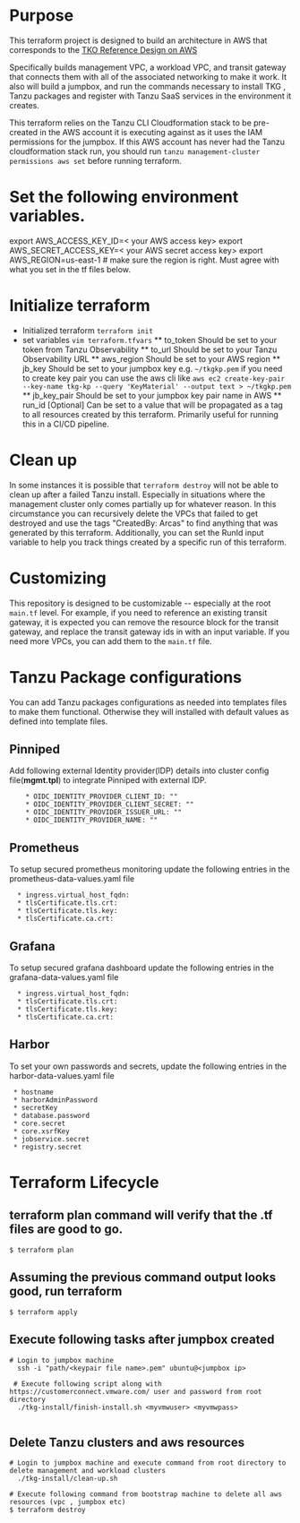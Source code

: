 # Purpose
This terraform project is designed to build an architecture in AWS that corresponds to the [TKO Reference Design on AWS](https://docs.vmware.com/en/VMware-Tanzu/services/tanzu-reference-architecture/GUID-reference-designs-tko-on-aws.html)

Specifically builds management VPC, a workload VPC, and transit gateway that connects them with all of the associated networking to make it work. It also will build a jumpbox, and run the commands necessary to install TKG , Tanzu packages and register with Tanzu SaaS services in the environment it creates.

<!-- /* cSpell:disable */ -->

This terraform relies on the Tanzu CLI Cloudformation stack to be pre-created in the AWS account it is executing against as it uses the IAM permissions for the jumpbox. If this AWS account has never had the Tanzu cloudformation stack run, you should run `tanzu management-cluster permissions aws set` before running terraform.
# Set the following environment variables.

export AWS_ACCESS_KEY_ID=< your AWS access key>
export AWS_SECRET_ACCESS_KEY=< your AWS secret access key>
export AWS_REGION=us-east-1  # make sure the region is right. Must agree with what you set in the tf files below.

# Initialize terraform
* Initialized terraform `terraform init`
* set variables `vim terraform.tfvars`
** to_token Should be set to your token from Tanzu Observability
** to_url  Should be set to your Tanzu Observability URL
** aws_region Should be set to your AWS region
** jb_key Should be set to your jumpbox key e.g. `~/tkgkp.pem` if you need to create key pair you can use the aws cli like `aws ec2 create-key-pair --key-name tkg-kp --query 'KeyMaterial' --output text > ~/tkgkp.pem`
** jb_key_pair Should be set to your jumpbox key pair name in AWS
** run_id [Optional] Can be set to a value that will be propagated as a tag to all resources created by this terraform. Primarily useful for running this in a CI/CD pipeline.

# Clean up
In some instances it is possible that `terraform destroy` will not be able to clean up after a failed Tanzu install. Especially in situations where the management cluster only comes partially up for whatever reason. In this circumstance you can recursively delete the VPCs that failed to get destroyed and use the tags "CreatedBy: Arcas" to find anything that was generated by this terraform. Additionally, you can set the RunId input variable to help you track things created by a specific run of this terraform.
# Customizing
This repository is designed to be customizable -- especially at the root `main.tf` level. For example, if you need to reference an existing transit gateway, it is expected you can remove the resource block for the transit gateway, and replace the transit gateway ids in with an input variable. If you need more VPCs, you can add them to the `main.tf` file.

# Tanzu Package configurations 

You can add Tanzu packages configurations as needed into templates files to make them functional. Otherwise they will installed with default values as defined into template files. 
  ## Pinniped 
  Add following external Identity provider(IDP) details into cluster config file(**mgmt.tpl**) to integrate Pinniped with external IDP.

```
    * OIDC_IDENTITY_PROVIDER_CLIENT_ID: ""
    * OIDC_IDENTITY_PROVIDER_CLIENT_SECRET: ""
    * OIDC_IDENTITY_PROVIDER_ISSUER_URL: ""
    * OIDC_IDENTITY_PROVIDER_NAME: ""
```
## Prometheus
To setup secured prometheus monitoring update the following entries in the prometheus-data-values.yaml file

  ```
    * ingress.virtual_host_fqdn: 
    * tlsCertificate.tls.crt:
    * tlsCertificate.tls.key:
    * tlsCertificate.ca.crt:
  ```

## Grafana
To setup secured grafana dashboard update the following entries in the grafana-data-values.yaml file

  ```
    * ingress.virtual_host_fqdn: 
    * tlsCertificate.tls.crt:
    * tlsCertificate.tls.key:
    * tlsCertificate.ca.crt:
  ```
## Harbor   
To set your own passwords and secrets, update the following entries in the harbor-data-values.yaml file
```
 * hostname 
 * harborAdminPassword
 * secretKey
 * database.password
 * core.secret
 * core.xsrfKey
 * jobservice.secret
 * registry.secret
```
# Terraform Lifecycle 
## terraform plan command will verify that the .tf files are good to go.
`$ terraform plan`

## Assuming the previous command output looks good, run terraform
`$ terraform apply`

## Execute following tasks after jumpbox created 
  
  ``` 
  # Login to jumpbox machine
    ssh -i "path/<keypair file name>.pem" ubuntu@<jumpbox ip>
  
   # Execute following script along with https://customerconnect.vmware.com/ user and password from root directory
    ./tkg-install/finish-install.sh <myvmwuser> <myvmwpass>
      
  ```

## Delete Tanzu clusters and aws resources 

```
# Login to jumpbox machine and execute command from root directory to delete management and workload clusters
  ./tkg-install/clean-up.sh

# Execute following command from bootstrap machine to delete all aws resources (vpc , jumpbox etc)
$ terraform destroy
```
<!-- /* cSpell:enable */ -->
